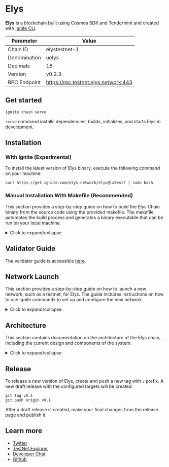 # Elys

**Elys** is a blockchain built using Cosmos SDK and Tendermint and created with [Ignite CLI](https://ignite.com/cli).


| Parameter     | Value         |
| ------------- | ------------- |
| Chain ID      | elystestnet-1 |
| Denomination  | uelys         |
| Decimals      | 18            |
| Version       | v0.2.3        |
| RPC Endpoint  | https://rpc.testnet.elys.network:443  |


## Get started

```
ignite chain serve
```

`serve` command installs dependencies, builds, initializes, and starts Elys in development.

## Installation

### With Ignite (Experimental)

To install the latest version of Elys binary, execute the following command on your machine:

```
curl https://get.ignite.com/elys-network/elys@latest! | sudo bash
```

### Manual Installation With Makefile (Recommended)

This section provides a step-by-step guide on how to build the Elys Chain binary from the source code using the provided makefile. The makefile automates the build process and generates a binary executable that can be run on your local machine.

<details>
<summary>Click to expand/collapse</summary>

1. Clone the Elys chain repository:

```bash
git clone https://github.com/elys-network/elys.git
```

2. Navigate to the cloned repository:

```bash
cd elys
```

3. Optionally, checkout the specific branch or tag you want to build:

```bash
git checkout <version>
```
note: 'latest' is currently not recognized but will be supported in the next version  (eg use 'git checkout v.0.2.3') 

4. Ensure that you have the necessary dependencies installed. For instance, on Ubuntu you need to install the `make` tool:

```bash
sudo apt-get install --yes make
```

5. Run the `make build` command to build the binary:

```bash
make build
```

6. The binary will be generated in the `./build` directory. You can run the binary using the following command:

```bash
./build/elysd
```

You can also use the `make install` command to install the binary in the `bin` directory of your `GOPATH`.

</details>

## Validator Guide

The validator guide is accessible [here](./validator.md).

## Network Launch

This section provides a step-by-step guide on how to launch a new network, such as a testnet, for Elys. The guide includes instructions on how to use Ignite commands to set up and configure the new network.

<details>
<summary>Click to expand/collapse</summary>

### Coordinator Configuration

To publish the information about Elys chain as a coordinator, run the following command:

```
ignite network chain publish github.com/elys-network/elys --tag v0.1.0 --chain-id elystestnet-1 --account-balance 10000000000uelys
```

### Validator Configuration

This documentation presupposes the validator node is currently operational on `Ubuntu 22.04.2 LTS`.

#### Prerequisites

Before launching a validator node, a set of tools must be installed.

To install the `build-essential` package, enter the following command:

```
sudo apt install build-essential
```

Install `go` version `1.19`

```
cd /tmp
wget https://go.dev/dl/go1.19.7.linux-amd64.tar.gz
sudo rm -rf /usr/local/go
sudo tar -C /usr/local -xzf go1.19.7.linux-amd64.tar.gz
```

Append the following line to the end of the `~/.bashrc` file:

```
export PATH=$PATH:/usr/local/go/bin:$HOME/go/bin
```

Run the following command:

```
go version
```

This should return the following output:

```
go version go1.19.7 linux/amd64
```

Install `ignite-cli`

Enter the following command to install the `ignite-cli` command:

```
curl https://get.ignite.com/cli! | bash
```

Then run the following command:

```
ignite network
```

Install the latest version of Elys binary by running the following command:

```
curl https://get.ignite.com/elys-network/elys@latest! | sudo bash
```

Enter the following command to initialize the validator node and request to join the network:

```
ignite network chain init 12
ignite network chain join 12 --amount 95000000uelys
```

The coordinator will then have to approve the validator requests with the following commands:

```
ignite network request list 12
ignite network request approve 12 <REQUEST_ID>,<REQUEST_ID>
```

Once all the validators needed for the validator set are approved, to launch the chain use the following command:

```
ignite network chain launch 12
```

Each validator is now ready to prepare their nodes for launch by using this command:

```
ignite network chain prepare 12
```

The output of this command will show a command that a validator would use to launch their node such as:

```
elysd start --home $HOME/spn/12 2> elysd.log &
```

A systemd service can be created to auto-start the `elysd` service.

Create the new file `/etc/systemd/system/elysd.service` with this content:

```
[Unit]
Description=Elysd Service
Wants=network.target
After=network.target

[Service]
Environment=HOME=/home/ubuntu
Type=simple
Restart=on-failure
WorkingDirectory=/home/ubuntu
SyslogIdentifier=elysd.user-daemon
ExecStart=/home/ubuntu/go/bin/elysd start --home spn/12 2>&1
ExecStop=/usr/bin/pkill elysd

[Install]
WantedBy=multi-user.target
```

Then you can use those commands to enable and start the service:

```
sudo systemctl enable elysd.service
sudo systemctl start elysd.service
```

You can check the status of the service at any time using this command:

```
sudo systemctl status elysd.service
```

Or follow the service logs by using this command:

```
sudo journalctl -u elysd.service -f
```

</details>

## Architecture

This section contains documentation on the architecture of the Elys chain, including the current design and components of the system.

<details>
<summary>Click to expand/collapse</summary>

### Boilerplate Generation

The boilerplate was generated using `ignite CLI`, which provides a convenient way to generate new chains, modules, messages, and more. The initial modules that are part of the repository include `AssetProfile` and `LiquidityProvider`, both of which were generated using the `ignite CLI`.

`AssetProfile` requires all changes to go through governance proposals (i.e., adding, updating, or deleting an asset profile entry). Similarly, any modules that expose parameters must require governance proposals to update the module parameters.

### Configuration File

The repository also includes a `config.yml` file, which provides a convenient way to initiate the genesis account, set up a faucet for testnet, define initial validators, and override initial genesis states. Although `ignite` provides the network layer that allows for easy onboarding of new validators to a chain network, the `config.yml` file can be used to specify additional configurations.

In the current `config.yml` file, additional denom metadata has been defined to allow for easy setting of the ELYS amount using any exponent (decimal precision) following the EVMOS good practices. The governance params have also been overridden to reduce the voting period to 20 seconds for local test purposes. Multiple `config.yml` files can be created for each environment (local, testnet, mainnet) with their specific parameters.

### Asset Profile

#### Add Entry using Gov Proposal

A proposal can be submitted to add one or multiple entries in the asset profile module. The proposal must be in the following format:

```json
{
  "title": "add new entries",
  "description": "add new entries",
  "messages": [
    {
      "@type": "/elysnetwork.elys.assetprofile.MsgCreateEntry",
      "authority": "elys10d07y265gmmuvt4z0w9aw880jnsr700j6z2zm3",
      "baseDenom": "mytoken2",
      "decimals": "18",
      "denom": "mytoken",
      "path": "",
      "ibcChannelId": "1",
      "ibcCounterpartyChannelId": "1",
      "displayName": "mytoken",
      "displaySymbol": "mytoken",
      "network": "",
      "address": "",
      "externalSymbol": "mytoken",
      "transferLimit": "",
      "permissions": [],
      "unitDenom": "mytoken",
      "ibcCounterpartyDenom": "mytoken",
      "ibcCounterpartyChainId": "test"
    },
    {
      "@type": "/elysnetwork.elys.assetprofile.MsgCreateEntry",
      "authority": "elys10d07y265gmmuvt4z0w9aw880jnsr700j6z2zm3",
      "baseDenom": "mytoken3",
      "decimals": "18",
      "denom": "mytoken",
      "path": "",
      "ibcChannelId": "1",
      "ibcCounterpartyChannelId": "1",
      "displayName": "mytoken",
      "displaySymbol": "mytoken",
      "network": "",
      "address": "",
      "externalSymbol": "mytoken",
      "transferLimit": "",
      "permissions": [],
      "unitDenom": "mytoken",
      "ibcCounterpartyDenom": "mytoken",
      "ibcCounterpartyChainId": "test"
    }
  ],
  "deposit": "10000000uelys"
}
```

To submit a proposal, use the following command:

```
elysd tx gov submit-proposal /tmp/proposal.json --from alice --yes
```

To vote on a proposal, use the following command:

```
elysd tx gov vote 1 yes --from alice --yes
```

#### Update Entry using Gov Proposal

A proposal can be submitted to update one or multiple entries in the asset profile module. The proposal must be in the following format:

```json
{
  "title": "update existing entries",
  "description": "update existing entries",
  "messages": [
    {
      "@type": "/elysnetwork.elys.assetprofile.MsgUpdateEntry",
      "authority": "elys10d07y265gmmuvt4z0w9aw880jnsr700j6z2zm3",
      "baseDenom": "mytoken2",
      "decimals": "18",
      "denom": "mytoken2",
      "path": "",
      "ibcChannelId": "1",
      "ibcCounterpartyChannelId": "1",
      "displayName": "mytoken2",
      "displaySymbol": "mytoken2",
      "network": "",
      "address": "",
      "externalSymbol": "mytoken2",
      "transferLimit": "",
      "permissions": [],
      "unitDenom": "mytoken2",
      "ibcCounterpartyDenom": "mytoken2",
      "ibcCounterpartyChainId": "test"
    }
  ],
  "deposit": "10000000uelys"
}
```

To submit a proposal, use the following command:

```
elysd tx gov submit-proposal /tmp/proposal.json --from alice --yes
```

To vote on a proposal, use the following command:

```
elysd tx gov vote 1 yes --from alice --yes
```

#### Delete Entry using Gov Proposal

A proposal can be submitted to delete one or multiple entries in the asset profile module. The proposal must be in the following format:

```json
{
  "title": "delete entries",
  "description": "delete entries",
  "messages": [
    {
      "@type": "/elysnetwork.elys.assetprofile.MsgDeleteEntry",
      "authority": "elys10d07y265gmmuvt4z0w9aw880jnsr700j6z2zm3",
      "baseDenom": "mytoken2"
    }
  ],
  "deposit": "10000000uelys"
}
```

To submit a proposal, use the following command:

```
elysd tx gov submit-proposal /tmp/proposal.json --from alice --yes
```

To vote on a proposal, use the following command:

```
elysd tx gov vote 1 yes --from alice --yes
```

#### CLI to Query List of Entries

To query the list of entries in the asset profile module, use the following command:

```
elysd q assetprofile list-entry
```

### Tokenomics

#### Set Genesis Inflation parameters using Gov Proposal

A proposal can be submitted to set the genesis inflation parameters in the tokenomics module. The proposal must be in the following format:

```json
{
  "title": "set new genesis inflation params",
  "description": "set new genesis inflation params",
  "messages": [
    {
      "@type": "/elysnetwork.elys.tokenomics.MsgUpdateGenesisInflation",
      "authority": "elys10d07y265gmmuvt4z0w9aw880jnsr700j6z2zm3",
      "inflation": {
        "lmRewards": "9999999",
        "icsStakingRewards": "9999999",
        "communityFund": "9999999",
        "strategicReserve": "9999999",
        "teamTokensVested": "9999999"
      },
      "seedVesting": "9999999",
      "strategicSalesVesting": "9999999"
    }
  ],
  "deposit": "10000000uelys"
}
```

To submit a proposal, use the following command:

```
elysd tx gov submit-proposal /tmp/proposal.json --from alice --yes
```

To vote on a proposal, use the following command:

```
elysd tx gov vote 1 yes --from alice --yes
```

#### CLI to Query the Genesis Inflation parameters

To query the gensis inflation parameters in the tokenomics module, use the following command:

```
elysd q tokenomics show-genesis-inflation
```

#### Add Airdrop entry using Gov Proposal

A proposal can be submitted to add one or multiple airdrop entries in the tokenomics module. The proposal must be in the following format:

```json
{
  "title": "add new airdrop entries",
  "description": "add new airdrop entries",
  "messages": [
    {
      "@type": "/elysnetwork.elys.tokenomics.MsgCreateAirdrop",
      "authority": "elys10d07y265gmmuvt4z0w9aw880jnsr700j6z2zm3",
      "intent": "AtomStakers",
      "amount": "9999999"
    },
    {
      "@type": "/elysnetwork.elys.tokenomics.MsgCreateAirdrop",
      "authority": "elys10d07y265gmmuvt4z0w9aw880jnsr700j6z2zm3",
      "intent": "RowanStakersLP",
      "amount": "9999999"
    },
    {
      "@type": "/elysnetwork.elys.tokenomics.MsgCreateAirdrop",
      "authority": "elys10d07y265gmmuvt4z0w9aw880jnsr700j6z2zm3",
      "intent": "Juno",
      "amount": "9999999"
    },
    {
      "@type": "/elysnetwork.elys.tokenomics.MsgCreateAirdrop",
      "authority": "elys10d07y265gmmuvt4z0w9aw880jnsr700j6z2zm3",
      "intent": "Osmo",
      "amount": "9999999"
    },
    {
      "@type": "/elysnetwork.elys.tokenomics.MsgCreateAirdrop",
      "authority": "elys10d07y265gmmuvt4z0w9aw880jnsr700j6z2zm3",
      "intent": "Evmos",
      "amount": "9999999"
    }
  ],
  "deposit": "10000000uelys"
}
```

To submit a proposal, use the following command:

```
elysd tx gov submit-proposal /tmp/proposal.json --from alice --yes
```

To vote on a proposal, use the following command:

```
elysd tx gov vote 1 yes --from alice --yes
```

#### Update Airdrop entry using Gov Proposal

A proposal can be submitted to update one or multiple airdrop entries in the tokenomics module. The proposal must be in the following format:

```json
{
  "title": "update existing entries",
  "description": "update existing entries",
  "messages": [
    {
      "@type": "/elysnetwork.elys.tokenomics.MsgUpdateAirdrop",
      "authority": "elys10d07y265gmmuvt4z0w9aw880jnsr700j6z2zm3",
      "intent": "AtomStakers",
      "amount": "9999999"
    }
  ],
  "deposit": "10000000uelys"
}
```

To submit a proposal, use the following command:

```
elysd tx gov submit-proposal /tmp/proposal.json --from alice --yes
```

To vote on a proposal, use the following command:

```
elysd tx gov vote 1 yes --from alice --yes
```

#### Delete Airdrop entry using Gov Proposal

A proposal can be submitted to delete one or multiple airdrop entries in the tokenomics module. The proposal must be in the following format:

```json
{
  "title": "delete airdrop entries",
  "description": "delete airdrop entries",
  "messages": [
    {
      "@type": "/elysnetwork.elys.tokenomics.MsgDeleteAirdrop",
      "authority": "elys10d07y265gmmuvt4z0w9aw880jnsr700j6z2zm3",
      "intent": "AtomStakers"
    }
  ],
  "deposit": "10000000uelys"
}
```

To submit a proposal, use the following command:

```
elysd tx gov submit-proposal /tmp/proposal.json --from alice --yes
```

To vote on a proposal, use the following command:

```
elysd tx gov vote 1 yes --from alice --yes
```

#### CLI to Query List of Airdrop entries

To query the list of airdrop entries in the tokenomics module, use the following command:

```
elysd q tokenomics list-airdrop
```

#### Add Time-Based-Inflation entry using Gov Proposal

A proposal can be submitted to add one or multiple time-based-inflation entries in the tokenomics module. The proposal must be in the following format:

```json
{
  "title": "add new time-based-inflation entries",
  "description": "add new time-based-inflation entries",
  "messages": [
    {
      "@type": "/elysnetwork.elys.tokenomics.MsgCreateTimeBasedInflation",
      "authority": "elys10d07y265gmmuvt4z0w9aw880jnsr700j6z2zm3",
      "startBlockHeight": "1",
      "endBlockHeight": "6307200",
      "description": "1st Year Inflation",
      "inflation": {
        "lmRewards": "9999999",
        "icsStakingRewards": "9999999",
        "communityFund": "9999999",
        "strategicReserve": "9999999",
        "teamTokensVested": "9999999"
      }
    },
    {
      "@type": "/elysnetwork.elys.tokenomics.MsgCreateTimeBasedInflation",
      "authority": "elys10d07y265gmmuvt4z0w9aw880jnsr700j6z2zm3",
      "startBlockHeight": "6307201",
      "endBlockHeight": "6307200",
      "description": "2nd Year Inflation",
      "inflation": {
        "lmRewards": "9999999",
        "icsStakingRewards": "9999999",
        "communityFund": "9999999",
        "strategicReserve": "9999999",
        "teamTokensVested": "9999999"
      }
    },
    {
      "@type": "/elysnetwork.elys.tokenomics.MsgCreateTimeBasedInflation",
      "authority": "elys10d07y265gmmuvt4z0w9aw880jnsr700j6z2zm3",
      "startBlockHeight": "12614402",
      "endBlockHeight": "18921602",
      "description": "3rd Year Inflation",
      "inflation": {
        "lmRewards": "9999999",
        "icsStakingRewards": "9999999",
        "communityFund": "9999999",
        "strategicReserve": "9999999",
        "teamTokensVested": "9999999"
      }
    }
  ],
  "deposit": "10000000uelys"
}
```

To submit a proposal, use the following command:

```
elysd tx gov submit-proposal /tmp/proposal.json --from alice --yes
```

To vote on a proposal, use the following command:

```
elysd tx gov vote 1 yes --from alice --yes
```

#### Update Time-Based-Inflation entry using Gov Proposal

A proposal can be submitted to update one or multiple time-based-inflation entries in the tokenomics module. The proposal must be in the following format:

```json
{
  "title": "update existing time-based-inflation entries",
  "description": "update existing time-based-inflation entries",
  "messages": [
    {
      "@type": "/elysnetwork.elys.tokenomics.MsgUpdateTimeBasedInflation",
      "authority": "elys10d07y265gmmuvt4z0w9aw880jnsr700j6z2zm3",
      "startBlockHeight": "12614402",
      "endBlockHeight": "18921602",
      "description": "Updated 3rd Year Inflation",
      "inflation": {
        "lmRewards": "9999999",
        "icsStakingRewards": "9999999",
        "communityFund": "9999999",
        "strategicReserve": "9999999",
        "teamTokensVested": "9999999"
      }
    }
  ],
  "deposit": "10000000uelys"
}
```

To submit a proposal, use the following command:

```
elysd tx gov submit-proposal /tmp/proposal.json --from alice --yes
```

To vote on a proposal, use the following command:

```
elysd tx gov vote 1 yes --from alice --yes
```

#### Delete Time-Based-Inflation entry using Gov Proposal

A proposal can be submitted to delete one or multiple time-based-inflation entries in the tokenomics module. The proposal must be in the following format:

```json
{
  "title": "delete time-based-inflation entries",
  "description": "delete time-based-inflation entries",
  "messages": [
    {
      "@type": "/elysnetwork.elys.tokenomics.MsgDeleteTimeBasedInflation",
      "authority": "elys10d07y265gmmuvt4z0w9aw880jnsr700j6z2zm3",
      "startBlockHeight": "12614402",
      "endBlockHeight": "18921602"
    }
  ],
  "deposit": "10000000uelys"
}
```

To submit a proposal, use the following command:

```
elysd tx gov submit-proposal /tmp/proposal.json --from alice --yes
```

To vote on a proposal, use the following command:

```
elysd tx gov vote 1 yes --from alice --yes
```

#### CLI to Query List of Time-Based-Inflation entries

To query the list of the time-based-inflation entries in the tokenomics module, use the following command:

```
elysd q tokenomics list-time-based-inflation
```

</details>

## Release

To release a new version of Elys, create and push a new tag with `v` prefix. A new draft release with the configured targets will be created.

```
git tag v0.1
git push origin v0.1
```

After a draft release is created, make your final changes from the release page and publish it.

## Learn more

- [Twitter](https://twitter.com/elys_network)
- [TestNet Explorer](https://testnet.elys.network)
- [Developer Chat](https://discord.gg/3JtgtGJ3By)
- [Github](https://github.com/elys-network)
